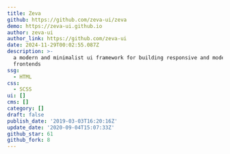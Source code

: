 ```yaml
---
title: Zeva
github: https://github.com/zeva-ui/zeva
demo: https://zeva-ui.github.io
author: zeva-ui
author_link: https://github.com/zeva-ui
date: 2024-11-29T00:02:55.087Z
description: >-
  a modern and minimalist ui framework for building responsive and modern
  frontends
ssg:
  - HTML
css:
  - SCSS
ui: []
cms: []
category: []
draft: false
publish_date: '2019-03-03T16:20:16Z'
update_date: '2020-09-04T15:07:33Z'
github_star: 61
github_fork: 8
---
```

